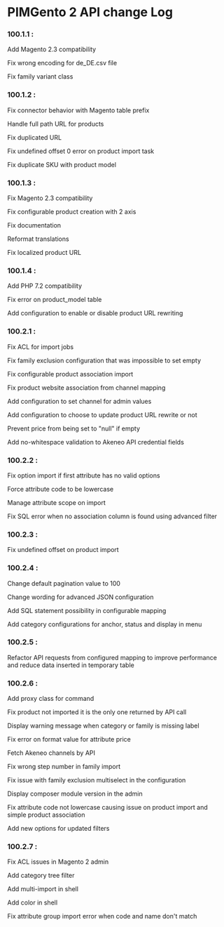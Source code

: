 # PIMGento 2 API change Log

### 100.1.1 :
Add Magento 2.3 compatibility

Fix wrong encoding for de_DE.csv file

Fix family variant class

### 100.1.2 :
Fix connector behavior with Magento table prefix

Handle full path URL for products

Fix duplicated URL

Fix undefined offset 0 error on product import task

Fix duplicate SKU with product model

### 100.1.3 :
Fix Magento 2.3 compatibility

Fix configurable product creation with 2 axis

Fix documentation

Reformat translations

Fix localized product URL

### 100.1.4 :
Add PHP 7.2 compatibility

Fix error on product_model table

Add configuration to enable or disable product URL rewriting

### 100.2.1 :
Fix ACL for import jobs

Fix family exclusion configuration that was impossible to set empty

Fix configurable product association import

Fix product website association from channel mapping

Add configuration to set channel for admin values

Add configuration to choose to update product URL rewrite or not

Prevent price from being set to "null" if empty

Add no-whitespace validation to Akeneo API credential fields

### 100.2.2 :
Fix option import if first attribute has no valid options

Force attribute code to be lowercase

Manage attribute scope on import

Fix SQL error when no association column is found using advanced filter

### 100.2.3 :
Fix undefined offset on product import

### 100.2.4 :
Change default pagination value to 100

Change wording for advanced JSON configuration

Add SQL statement possibility in configurable mapping

Add category configurations for anchor, status and display in menu

### 100.2.5 :
Refactor API requests from configured mapping to improve performance and reduce data inserted in temporary table

### 100.2.6 :
Add proxy class for command

Fix product not imported it is the only one returned by API call

Display warning message when category or family is missing label

Fix error on format value for attribute price

Fetch Akeneo channels by API

Fix wrong step number in family import

Fix issue with family exclusion multiselect in the configuration

Display composer module version in the admin

Fix attribute code not lowercase causing issue on product import and simple product association

Add new options for updated filters

### 100.2.7 :
Fix ACL issues in Magento 2 admin

Add category tree filter

Add multi-import in shell

Add color in shell

Fix attribute group import error when code and name don't match